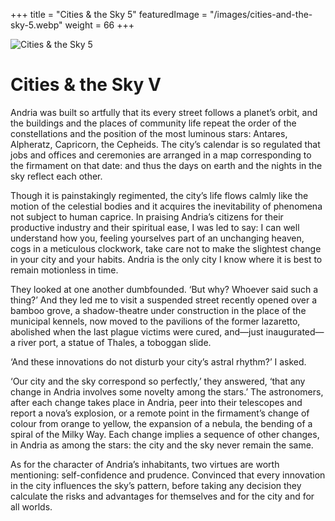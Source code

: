 +++
title = "Cities & the Sky 5"
featuredImage = "/images/cities-and-the-sky-5.webp"
weight = 66
+++

![Cities & the Sky 5](/images/cities-and-the-sky-5.webp)

# Cities & the Sky V

Andria was built so artfully that its every street follows a planet’s orbit, and the buildings and the places of community life repeat the order of the constellations and the position of the most luminous stars: Antares, Alpheratz, Capricorn, the Cepheids. The city’s calendar is so regulated that jobs and offices and ceremonies are arranged in a map corresponding to the firmament on that date: and thus the days on earth and the nights in the sky reflect each other.

Though it is painstakingly regimented, the city’s life flows calmly like the motion of the celestial bodies and it acquires the inevitability of phenomena not subject to human caprice. In praising Andria’s citizens for their productive industry and their spiritual ease, I was led to say: I can well understand how you, feeling yourselves part of an unchanging heaven, cogs in a meticulous clockwork, take care not to make the slightest change in your city and your habits. Andria is the only city I know where it is best to remain motionless in time.

They looked at one another dumbfounded. ‘But why? Whoever said such a thing?’ And they led me to visit a suspended street recently opened over a bamboo grove, a shadow-theatre under construction in the place of the municipal kennels, now moved to the pavilions of the former lazaretto, abolished when the last plague victims were cured, and—just inaugurated—a river port, a statue of Thales, a toboggan slide.

‘And these innovations do not disturb your city’s astral rhythm?’ I asked.

‘Our city and the sky correspond so perfectly,’ they answered, ‘that any change in Andria involves some novelty among the stars.’ The astronomers, after each change takes place in Andria, peer into their telescopes and report a nova’s explosion, or a remote point in the firmament’s change of colour from orange to yellow, the expansion of a nebula, the bending of a spiral of the Milky Way. Each change implies a sequence of other changes, in Andria as among the stars: the city and the sky never remain the same.

As for the character of Andria’s inhabitants, two virtues are worth mentioning: self-confidence and prudence. Convinced that every innovation in the city influences the sky’s pattern, before taking any decision they calculate the risks and advantages for themselves and for the city and for all worlds.